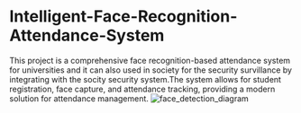 # Intelligent-Face-Recognition-Attendance-System
This project is a comprehensive face recognition-based attendance system for universities and it can also used in society for the security survillance by integrating with the socity security system.The system allows for student registration, face capture, and attendance tracking, providing a modern solution for attendance management.
![face_detection_diagram](https://github.com/user-attachments/assets/75a6ecff-9894-437d-b451-2d5f765c0403)
